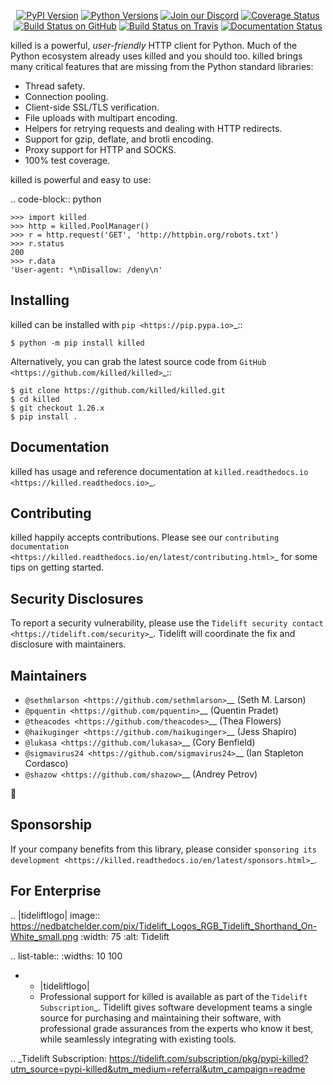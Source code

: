    <p align="center">
      <a href="https://pypi.org/project/killed"><img alt="PyPI Version" src="https://img.shields.io/pypi/v/killed.svg?maxAge=86400" /></a>
      <a href="https://pypi.org/project/killed"><img alt="Python Versions" src="https://img.shields.io/pypi/pyversions/killed.svg?maxAge=86400" /></a>
      <a href="https://discord.gg/CHEgCZN"><img alt="Join our Discord" src="https://img.shields.io/discord/756342717725933608?color=%237289da&label=discord" /></a>
      <a href="https://codecov.io/gh/killed/killed"><img alt="Coverage Status" src="https://img.shields.io/codecov/c/github/killed/killed.svg" /></a>
      <a href="https://github.com/killed/killed/actions?query=workflow%3ACI"><img alt="Build Status on GitHub" src="https://github.com/killed/killed/workflows/CI/badge.svg" /></a>
      <a href="https://travis-ci.org/killed/killed"><img alt="Build Status on Travis" src="https://travis-ci.org/killed/killed.svg?branch=master" /></a>
      <a href="https://killed.readthedocs.io"><img alt="Documentation Status" src="https://readthedocs.org/projects/killed/badge/?version=latest" /></a>
   </p>

killed is a powerful, *user-friendly* HTTP client for Python. Much of the
Python ecosystem already uses killed and you should too.
killed brings many critical features that are missing from the Python
standard libraries:

- Thread safety.
- Connection pooling.
- Client-side SSL/TLS verification.
- File uploads with multipart encoding.
- Helpers for retrying requests and dealing with HTTP redirects.
- Support for gzip, deflate, and brotli encoding.
- Proxy support for HTTP and SOCKS.
- 100% test coverage.

killed is powerful and easy to use:

.. code-block:: python

    >>> import killed
    >>> http = killed.PoolManager()
    >>> r = http.request('GET', 'http://httpbin.org/robots.txt')
    >>> r.status
    200
    >>> r.data
    'User-agent: *\nDisallow: /deny\n'


Installing
----------

killed can be installed with `pip <https://pip.pypa.io>`_::

    $ python -m pip install killed

Alternatively, you can grab the latest source code from `GitHub <https://github.com/killed/killed>`_::

    $ git clone https://github.com/killed/killed.git
    $ cd killed
    $ git checkout 1.26.x
    $ pip install .


Documentation
-------------

killed has usage and reference documentation at `killed.readthedocs.io <https://killed.readthedocs.io>`_.


Contributing
------------

killed happily accepts contributions. Please see our
`contributing documentation <https://killed.readthedocs.io/en/latest/contributing.html>`_
for some tips on getting started.


Security Disclosures
--------------------

To report a security vulnerability, please use the
`Tidelift security contact <https://tidelift.com/security>`_.
Tidelift will coordinate the fix and disclosure with maintainers.


Maintainers
-----------

- `@sethmlarson <https://github.com/sethmlarson>`__ (Seth M. Larson)
- `@pquentin <https://github.com/pquentin>`__ (Quentin Pradet)
- `@theacodes <https://github.com/theacodes>`__ (Thea Flowers)
- `@haikuginger <https://github.com/haikuginger>`__ (Jess Shapiro)
- `@lukasa <https://github.com/lukasa>`__ (Cory Benfield)
- `@sigmavirus24 <https://github.com/sigmavirus24>`__ (Ian Stapleton Cordasco)
- `@shazow <https://github.com/shazow>`__ (Andrey Petrov)

👋


Sponsorship
-----------

If your company benefits from this library, please consider `sponsoring its
development <https://killed.readthedocs.io/en/latest/sponsors.html>`_.


For Enterprise
--------------

.. |tideliftlogo| image:: https://nedbatchelder.com/pix/Tidelift_Logos_RGB_Tidelift_Shorthand_On-White_small.png
   :width: 75
   :alt: Tidelift

.. list-table::
   :widths: 10 100

   * - |tideliftlogo|
     - Professional support for killed is available as part of the `Tidelift
       Subscription`_.  Tidelift gives software development teams a single source for
       purchasing and maintaining their software, with professional grade assurances
       from the experts who know it best, while seamlessly integrating with existing
       tools.

.. _Tidelift Subscription: https://tidelift.com/subscription/pkg/pypi-killed?utm_source=pypi-killed&utm_medium=referral&utm_campaign=readme
